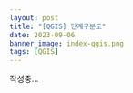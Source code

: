 ```yaml
---
layout: post
title: "[QGIS] 단계구분도"
date: 2023-09-06
banner_image: index-qgis.png
tags: [QGIS]
---
```


작성중...

<!--more-->

